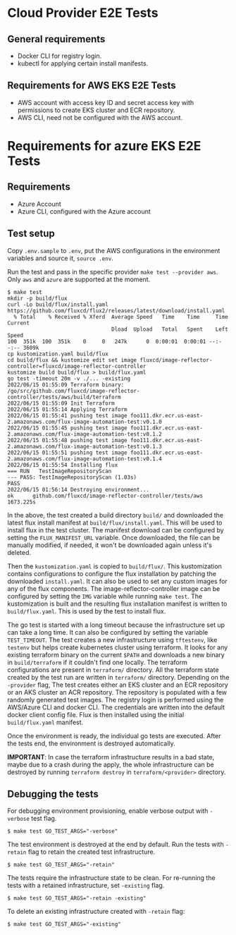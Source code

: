 # Cloud Provider E2E Tests

## General requirements
- Docker CLI for registry login.
- kubectl for applying certain install manifests.

## Requirements for AWS EKS E2E Tests

- AWS account with access key ID and secret access key with permissions to
    create EKS cluster and ECR repository.
- AWS CLI, need not be configured with the AWS account.

# Requirements for azure EKS E2E Tests
## Requirements

- Azure Account
- Azure CLI, configured with the Azure account

## Test setup

Copy `.env.sample` to `.env`, put the AWS configurations in the environment
variables and source it, `source .env`.

Run the test and pass in the specific provider `make test --provider aws`. Only `aws` and `azure` are supported at the moment.

```console
$ make test
mkdir -p build/flux
curl -Lo build/flux/install.yaml https://github.com/fluxcd/flux2/releases/latest/download/install.yaml
  % Total    % Received % Xferd  Average Speed   Time    Time     Time  Current
                                 Dload  Upload   Total   Spent    Left  Speed
100  351k  100  351k    0     0   247k      0  0:00:01  0:00:01 --:--:-- 3609k
cp kustomization.yaml build/flux
cd build/flux && kustomize edit set image fluxcd/image-reflector-controller=fluxcd/image-reflector-controller
kustomize build build/flux > build/flux.yaml
go test -timeout 20m -v ./... -existing
2022/06/15 01:55:09 Terraform binary:  /go/src/github.com/fluxcd/image-reflector-controller/tests/aws/build/terraform
2022/06/15 01:55:09 Init Terraform
2022/06/15 01:55:14 Applying Terraform
2022/06/15 01:55:41 pushing test image foo111.dkr.ecr.us-east-2.amazonaws.com/flux-image-automation-test:v0.1.0
2022/06/15 01:55:45 pushing test image foo111.dkr.ecr.us-east-2.amazonaws.com/flux-image-automation-test:v0.1.2
2022/06/15 01:55:48 pushing test image foo111.dkr.ecr.us-east-2.amazonaws.com/flux-image-automation-test:v0.1.3
2022/06/15 01:55:51 pushing test image foo111.dkr.ecr.us-east-2.amazonaws.com/flux-image-automation-test:v0.1.4
2022/06/15 01:55:54 Installing flux
=== RUN   TestImageRepositoryScan
--- PASS: TestImageRepositoryScan (1.03s)
PASS
2022/06/15 01:56:14 Destroying environment...
ok      github.com/fluxcd/image-reflector-controller/tests/aws  1673.225s
```

In the above, the test created a build directory `build/` and downloaded the
latest flux install manifest at `build/flux/install.yaml`. This will be used to
install flux in the test cluster. The manifest download can be configured by
setting the `FLUX_MANIFEST_URL` variable. Once downloaded, the file can be
manually modified, if needed, it won't be downloaded again unless it's deleted.

Then the `kustomization.yaml` is copied to `build/flux/`. This kustomization
contains configurations to configure the flux installation by patching the 
downloaded `install.yaml`. It can also be used to set any custom images for any
of the flux components. The image-reflector-controller image can be configured
by setting the `IMG` variable while running `make test`. The kustomization is
built and the resulting flux installation manifest is written to
`build/flux.yaml`. This is used by the test to install flux.

The go test is started with a long timeout because the infrastructure set up
can take a long time. It can also be configured by setting the variable
`TEST_TIMEOUT`. The test creates a new infrastructure using `tftestenv`, like
`testenv` but helps create kubernetes cluster using terraform. It looks for any
existing terraform binary on the current `$PATH` and downloads a new binary in
`build/terraform` if it couldn't find one locally.
The terraform configurations are present in `terraform/` directory. All the
terraform state created by the test run are written in `terraform/`
directory. Depending on the `-provider` flag, The test creates either an EKS cluster and an ECR repository or an AKS cluster an ACR repository. The
repository is populated with a few randomly generated test images. The registry login is performed using the AWS/Azure CLI and docker CLI. The credentials are
written into the default docker client config file. Flux is then installed
using the initial `build/flux.yaml` manifest.

Once the environment is ready, the individual go tests are executed. After the
tests end, the environment is destroyed automatically.

**IMPORTANT**: In case the terraform infrastructure results in a bad state,
maybe due to a crash during the apply, the whole infrastructure can be destroyed
by running `terraform destroy` in `terraform/<provider>` directory.

## Debugging the tests

For debugging environment provisioning, enable verbose output with `-verbose`
test flag.

```console
$ make test GO_TEST_ARGS="-verbose"
```

The test environment is destroyed at the end by default. Run the tests with
`-retain` flag to retain the created test infrastructure.

```console
$ make test GO_TEST_ARGS="-retain"
```

The tests require the infrastructure state to be clean. For re-running the tests
with a retained infrastructure, set `-existing` flag.

```console
$ make test GO_TEST_ARGS="-retain -existing"
```

To delete an existing infrastructure created with `-retain` flag:

```console
$ make test GO_TEST_ARGS="-existing"
```
